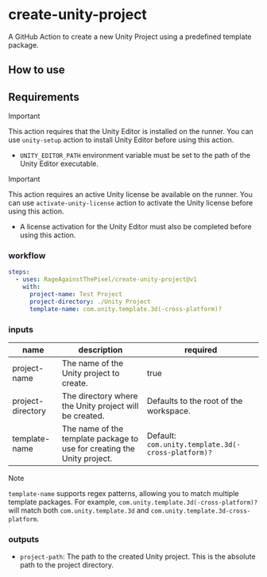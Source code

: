 # create-unity-project

A GitHub Action to create a new Unity Project using a predefined template package.

## How to use

## Requirements

> [!IMPORTANT]
> This action requires that the Unity Editor is installed on the runner.
> You can use `unity-setup` action to install Unity Editor before using this action.

- `UNITY_EDITOR_PATH` environment variable must be set to the path of the Unity Editor executable.

> [!IMPORTANT]
> This action requires an active Unity license be available on the runner.
> You can use `activate-unity-license` action to activate the Unity license before using this action.

- A license activation for the Unity Editor must also be completed before using this action.

### workflow

```yaml
steps:
  - uses: RageAgainstThePixel/create-unity-project@v1
    with:
      project-name: Test Project
      project-directory: ./Unity Project
      template-name: com.unity.template.3d(-cross-platform)?
```

### inputs

| name | description | required |
| ---- | ----------- | -------- |
| project-name | The name of the Unity project to create. | true |
| project-directory | The directory where the Unity project will be created.  | Defaults to the root of the workspace. |
| template-name | The name of the template package to use for creating the Unity project. | Default: `com.unity.template.3d(-cross-platform)?` |

> [!NOTE]
> `template-name` supports regex patterns, allowing you to match multiple template packages. For example, `com.unity.template.3d(-cross-platform)?` will match both `com.unity.template.3d` and `com.unity.template.3d-cross-platform`.

### outputs

- `project-path`: The path to the created Unity project. This is the absolute path to the project directory.
